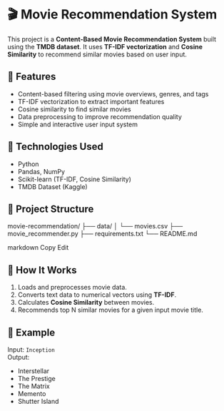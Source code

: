 # 🎬 Movie Recommendation System

This project is a **Content-Based Movie Recommendation System** built using the **TMDB dataset**. It uses **TF-IDF vectorization** and **Cosine Similarity** to recommend similar movies based on user input.

## 📌 Features

- Content-based filtering using movie overviews, genres, and tags
- TF-IDF vectorization to extract important features
- Cosine similarity to find similar movies
- Data preprocessing to improve recommendation quality
- Simple and interactive user input system

## 🧰 Technologies Used

- Python
- Pandas, NumPy
- Scikit-learn (TF-IDF, Cosine Similarity)
- TMDB Dataset (Kaggle)

## 📂 Project Structure

movie-recommendation/
├── data/
│ └── movies.csv
├── movie_recommender.py
├── requirements.txt
└── README.md

markdown
Copy
Edit

## 🚀 How It Works

1. Loads and preprocesses movie data.
2. Converts text data to numerical vectors using **TF-IDF**.
3. Calculates **Cosine Similarity** between movies.
4. Recommends top N similar movies for a given input movie title.

## 🧪 Example

Input: `Inception`  
Output:  
- Interstellar  
- The Prestige  
- The Matrix  
- Memento  
- Shutter Island
